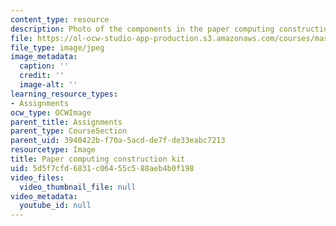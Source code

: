 ```yaml
---
content_type: resource
description: Photo of the components in the paper computing construction kit.
file: https://ol-ocw-studio-app-production.s3.amazonaws.com/courses/mas-714j-technologies-for-creative-learning-fall-2009/5d5f7cfd6831c06455c588aeb4b0f198_Image1.jpg
file_type: image/jpeg
image_metadata:
  caption: ''
  credit: ''
  image-alt: ''
learning_resource_types:
- Assignments
ocw_type: OCWImage
parent_title: Assignments
parent_type: CourseSection
parent_uid: 3940422b-f70a-5acd-de7f-de33eabc7213
resourcetype: Image
title: Paper computing construction kit
uid: 5d5f7cfd-6831-c064-55c5-88aeb4b0f198
video_files:
  video_thumbnail_file: null
video_metadata:
  youtube_id: null
---
```

